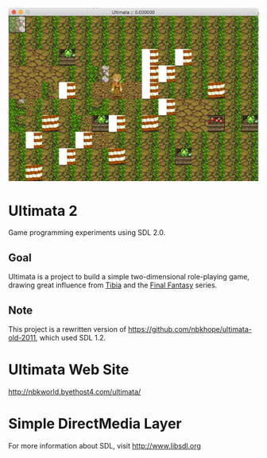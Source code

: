 ![Ultimata 2 Screenshot](docs/ultimata2.png "Ultimata 2")

# Ultimata 2

Game programming experiments using SDL 2.0.

## Goal

Ultimata is a project to build a simple two-dimensional role-playing game, drawing great influence from [Tibia](http://www.tibia.com "Tibia MMORPG") and the [Final Fantasy](https://en.wikipedia.org/wiki/Final_Fantasy "Final Fantasy series") series.

## Note

This project is a rewritten version of https://github.com/nbkhope/ultimata-old-2011, which used SDL 1.2.

# Ultimata Web Site

http://nbkworld.byethost4.com/ultimata/

# Simple DirectMedia Layer

For more information about SDL, visit http://www.libsdl.org
